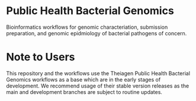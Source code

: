 # Public Health Bacterial Genomics
Bioinformatics workflows for genomic characteriation, submission preparation, and genomic epidmiology of bacterial pathogens of concern.

# Note to Users
This repository and the workflows use the Theiagen Public Health Bacterial Genomics workflows as a base which are in the early stages of development. We recommend usage of their stable version releases as the main and development branches are subject to routine updates.

 
